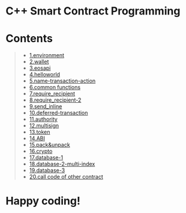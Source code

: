 # C++ Smart Contract Programming

# Contents

> - [1.environment](01.environment.ipynb)
> - [2.wallet](02.wallet.ipynb)
> - [3.eosapi](03.eosapi.ipynb)
> - [4.helloworld](04.helloworld.ipynb)
> - [5.name-transaction-action](05.name-transaction-action.ipynb)
> - [6.common functions](06.common-functions.ipynb)
> - [7.require_recipient](07.require_recipient.ipynb)
> - [8.require_recipient-2](08.require_recipient-2.ipynb)
> - [9.send_inline](09.send_inline.ipynb)
> - [10.deferred-transaction](10.deffered_transanction.ipynb)
> - [11.authority](11.authority.ipynb)
> - [12.multisign](12.multi-sign.ipynb)
> - [13.token](13.token.ipynb)
> - [14.ABI](14.abi.ipynb)
> - [15.pack&unpack](15.pack&unpack.ipynb)
> - [16.crypto](16.crypto.ipynb)
> - [17.database-1](17.database-1.ipynb)
> - [18.database-2-multi-index](18.database-multiindex.ipynb)
> - [19.database-3](19.database-3.ipynb)
> - [20.call code of other contract](20.call-other-contract.ipynb)

# Happy coding!